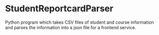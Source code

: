 # StudentReportcardParser
 Python program which takes CSV files of student and course information and parses the information into a json file for a frontend service.
